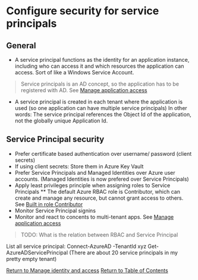 # Configure security for service principals

## General
* A service principal functions as the identity for an application instance, including who can access it and which resources the application can access. Sort of like a Windows Service Account.
> Service principals is an AD concept, so the application has to be registered with AD. See [Manage application access](README.md)
* A service principal is created in each tenant where the application is used (so one application can have multiple service principals) In other words: The service principal references the Object Id of the application, not the globally unique Application Id.

## Service Principal security
* Prefer certificate based authentication over username/ password (client secrets)
* If using client secrets: Store them in Azure Key Vault
* Prefer Service Principals and Managed Identities over Azure user accounts. (Managed Identities is now prefered over Service Principals)
* Apply least privileges principle when assigning roles to Service Principals
** The default Azure RBAC role is Contributor, which can create and manage any resource, but cannot grant access to others. See [Built in role Contributor](https://docs.microsoft.com/en-us/azure/role-based-access-control/built-in-roles#contributor)
* Monitor Service Principal signins
* Monitor and react to concents to multi-tenant apps. See [Manage application access](README.md)
> TODO: What is the relation between RBAC and Service Principal

List all service principal:
    Connect-AzureAD -TenantId xyz
    Get-AzureADServicePrincipal
(There are about 20 service principals in my pretty empty tenant)

[Return to Manage identity and access](README.md)
[Return to Table of Contents](../README.md)
